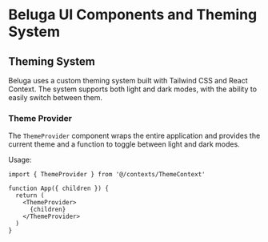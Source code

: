 # Beluga UI Components and Theming System

## Theming System

Beluga uses a custom theming system built with Tailwind CSS and React Context. The system supports both light and dark modes, with the ability to easily switch between them.

### Theme Provider

The `ThemeProvider` component wraps the entire application and provides the current theme and a function to toggle between light and dark modes.

Usage:
```tsx
import { ThemeProvider } from '@/contexts/ThemeContext'

function App({ children }) {
  return (
    <ThemeProvider>
      {children}
    </ThemeProvider>
  )
}
